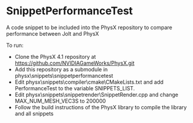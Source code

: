 # SnippetPerformanceTest

A code snippet to be included into the PhysX repository to compare performance between Jolt and PhysX

To run:

- Clone the PhysX 4.1 repository at https://github.com/NVIDIAGameWorks/PhysX.git
- Add this repository as a submodule in physx\snippets\snippetperformancetest
- Edit physx\snippets\compiler\cmake\CMakeLists.txt and add PerformanceTest to the variable SNIPPETS_LIST.
- Edit physx\snippets\snippetrender\SnippetRender.cpp and change MAX_NUM_MESH_VEC3S to 200000
- Follow the build instructions of the PhysX library to compile the library and all snippets